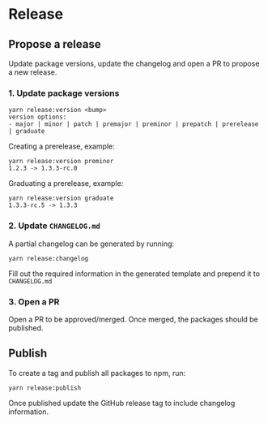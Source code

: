 # Release

## Propose a release

Update package versions, update the changelog and open a PR to propose a new release.

### 1. Update package versions

```
yarn release:version <bump>
version options:
- major | minor | patch | premajor | preminor | prepatch | prerelease | graduate
```

Creating a prerelease, example:

```
yarn release:version preminor
1.2.3 -> 1.3.3-rc.0
```

Graduating a prerelease, example:

```
yarn release:version graduate
1.3.3-rc.5 -> 1.3.3
```

### 2. Update `CHANGELOG.md`

A partial changelog can be generated by running:

```
yarn release:changelog
```

Fill out the required information in the generated template and prepend it to `CHANGELOG.md`

### 3. Open a PR

Open a PR to be approved/merged. Once merged, the packages should be published.

## Publish

To create a tag and publish all packages to npm, run:

```
yarn release:publish
```

Once published update the GitHub release tag to include changelog information.
